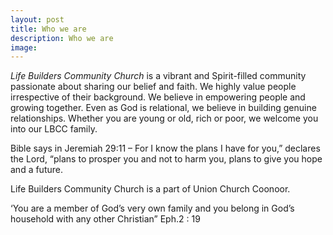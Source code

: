 ```yaml
---
layout: post
title: Who we are
description: Who we are
image: 
---
```


*Life Builders Community Church* is a vibrant and Spirit-filled community passionate about sharing our belief and faith. We highly value people irrespective of their background. We believe in empowering people and growing together. Even as God is relational, we believe in building genuine relationships. Whether you are young or old, rich or poor, we welcome you into our LBCC family.

Bible says in Jeremiah 29:11 – For I know the plans I have for you,” declares the Lord, “plans to prosper you and not to harm you, plans to give you hope and a future.

Life Builders Community Church is a part of Union Church Coonoor.

‘You are a member of God’s very own family and you belong in God’s household with any other Christian” Eph.2 : 19
